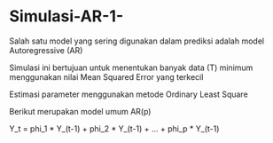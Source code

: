 # Simulasi-AR-1-

Salah satu model yang sering digunakan dalam prediksi adalah model Autoregressive (AR) 

Simulasi ini bertujuan untuk menentukan banyak data (T) minimum menggunakan nilai Mean Squared Error yang terkecil

Estimasi parameter menggunakan metode Ordinary Least Square

Berikut merupakan model umum AR(p)

Y_t = phi_1 * Y_(t-1) + phi_2 * Y_(t-1) + ... + phi_p * Y_(t-1)
